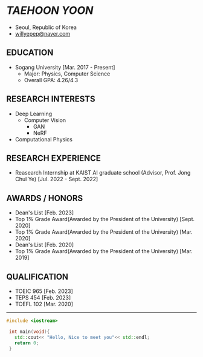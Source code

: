 # ***TAEHOON YOON***
- Seoul, Republic of Korea
- willyepep@naver.com

## EDUCATION
- Sogang University    [Mar. 2017 - Present]
  - Major: Physics, Computer Science
  - Overall GPA: 4.26/4.3

## RESEARCH INTERESTS
- Deep Learning
  - Computer Vision
    - GAN
    - NeRF
- Computational Physics

## RESEARCH EXPERIENCE
- Reasearch Internship at KAIST AI graduate school (Advisor, Prof. Jong Chul Ye)    [Jul. 2022 - Sept. 2022]

## AWARDS / HONORS
- Dean's List    [Feb. 2023]
- Top 1% Grade Award(Awarded by the President of the University)    [Sept. 2020]
- Top 1% Grade Award(Awarded by the President of the University)    [Mar. 2020]
- Dean's List    [Feb. 2020]
- Top 1% Grade Award(Awarded by the President of the University)    [Mar. 2019]

## QUALIFICATION
- TOEIC 965    [Feb. 2023]
- TEPS  454    [Feb. 2023]
- TOEFL 102    [Mar. 2020]

- - -

 ```C++
 #include <iostream>
 
  int main(void){
    std::cout<< "Hello, Nice to meet you"<< std::endl;
    return 0;
  }
 ```
 
<!---
sillsill777/sillsill777 is a ✨ special ✨ repository because its `README.md` (this file) appears on your GitHub profile.
You can click the Preview link to take a look at your changes.
--->
